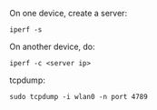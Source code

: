 On one device, create a server:
```
iperf -s 
```

On another device, do:
```
iperf -c <server ip>
```

tcpdump:
```
sudo tcpdump -i wlan0 -n port 4789
```
